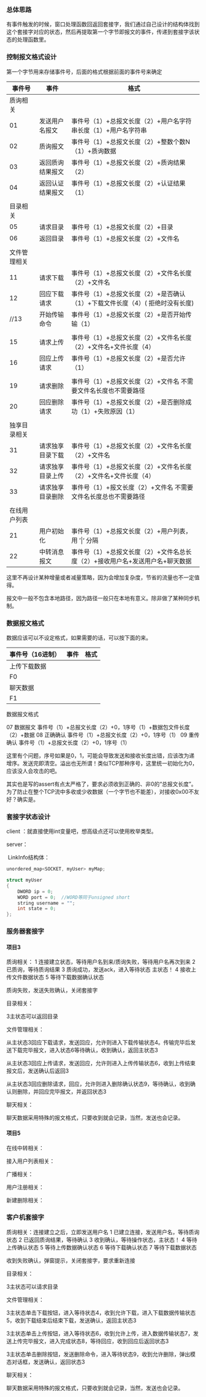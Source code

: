 ### 总体思路

有事件触发的时候，窗口处理函数回返回套接字，我们通过自己设计的结构体找到这个套接字对应的状态，然后再提取第一个字节即报文的事件，传递到套接字该状态的处理函数里。

### 控制报文格式设计

第一个字节用来存储事件号，后面的格式根据前面的事件号来确定

| 事件号       | 事件             | 格式                                                         |
| ------------ | ---------------- | ------------------------------------------------------------ |
| 质询相关     |                  |                                                              |
| 01           | 发送用户名报文   | 事件号（1）+总报文长度（2）+用户名字符串长度（1）+用户名字符串 |
| 02           | 质询报文         | 事件号（1）+总报文长度（2）+整数个数N（1）+质询数据          |
| 03           | 返回质询结果报文 | 事件号（1）+总报文长度（2）+质询结果（2）                    |
| 04           | 返回认证结果报文 | 事件号（1）+总报文长度（2）+认证结果（1）                    |
|              |                  |                                                              |
| 目录相关     |                  |                                                              |
| 05           | 请求目录         | 事件号（1）+总报文长度（2）+目录                             |
| 06           | 返回目录         | 事件号（1）+总报文长度（2）+文件名                           |
|              |                  |                                                              |
| 文件管理相关 |                  |                                                              |
| 11           | 请求下载         | 事件号（1）+总报文长度（2）+文件名长度（2）+文件名           |
| 12           | 回应下载请求     | 事件号（1）+总报文长度（2）+是否确认（1）+下载文件长度（4）( 拒绝时没有长度) |
| //13         | 开始传输命令     | 事件号（1）+总报文长度（2）+是否开始传输（1）                |
|              |                  |                                                              |
| 15           | 请求上传         | 事件号（1）+总报文长度（2）+文件名长度（2）+文件名+文件长度（4） |
| 16           | 回应上传请求     | 事件号（1）+总报文长度（2）+是否允许（1）                    |
|              |                  |                                                              |
| 19           | 请求删除         | 事件号（1）+总报文长度（2）+文件名     不需要文件名长度也不需要路径 |
| 20           | 回应删除请求     | 事件号（1）+总报文长度（2）+是否删除成功（1）+失败原因（1）  |
|              |                  |                                                              |
| 独享目录相关 |                  |                                                              |
| 31           | 请求独享目录下载 | 事件号（1）+总报文长度（2）+文件名长度（2）+文件名           |
| 32           | 请求独享目录上传 | 事件号（1）+总报文长度（2）+文件名长度（2）+文件名+文件长度（4） |
| 33           | 请求独享目录删除 | 事件号（1）+报文长度（2）+文件名 不需要文件名长度总也不需要路径 |
|              |                  |                                                              |
| 在线用户列表 |                  |                                                              |
| 21           | 用户初始化       | 事件号（1）+总报文长度（2）+用户列表，用 ’\|‘ 分隔           |
| 22           | 中转消息报文     | 事件号（1）+总报文长度（2）+文件名总长度（2）+接收用户名+发送用户名+聊天数据 |

这里不再设计某种增量或者减量策略，因为会增加复杂度，节省的流量也不一定值得。

报文中一般不包含本地路径，因为路径一般只在本地有意义。除非做了某种同步机制。

### 数据报文格式

数据应该可以不设定格式，如果需要的话，可以按下面的来。

| 事件号（16进制） | 事件 | 格式 |
| ---------------- | ---- | ---- |
| 上传下载数据     |      |      |
| F0               |      |      |
| 聊天数据         |      |      |
| F1               |      |      |

数据报文格式

07				数据报文				事件号（1）+总报文长度（2）+0，1序号（1）+数据包文件长度（2）+数据
08				正确确认				事件号（1）+总报文长度（2）+0，1序号（1）
09				重传确认				事件号（1）+总报文长度（2）+0，1序号（1）

这里有个问题，序号如果是0，1，可能会导致发送和接收长度出错，应该改为递增序。发送完即清空。溢出也无所谓！类似TCP那种序号，这里统一初始化为0，应该没人会攻击的吧。

其实也是写的assert有点太严格了，要求必须收到正确的、非0的“总报文长度”。为了防止在整个TCP流中多收或少收数据（一个字节也不能差），对接收0x00不友好？确实是。

### 套接字状态设计

client ：就直接使用int变量吧，想高级点还可以使用枚举类型。

server：

​	LinkInfo结构体：

```c++
unordered_map<SOCKET, myUser> myMap;

struct myUser
{
	DWORD ip = 0;
	WORD port = 0;  //WORD等同于unsigned short
	string username = "";
    int state = 0;
};
```



### 服务器套接字

#### 项目3

质询相关：
1	连接建立状态，等待用户名到来/质询失败，等待用户名再次到来
2	已质询，等待质询结果
3	质询成功，发送ack，进入等待状态		主状态！
4	接收上传文件数据状态
5	等待下载数据确认状态

质询失败，发送失败确认，关闭套接字

目录相关：

3主状态可以返回目录

文件管理相关：

从主状态3回应下载请求，发送回应，允许则进入下载传输状态4。传输完毕后发送下载完毕报文，进入状态6等待确认，收到确认，返回主状态3

从主状态3回应上传请求，发送回应，允许则进入上传传输状态6，收到上传结束报文后，发送确认后返回3

从主状态3回应删除请求，回应，允许则进入删除确认状态9，等待确认，收到确认则删除，并回应完毕报文，并返回状态3

聊天相关：

聊天数据采用特殊的报文格式，只要收到就会记录，当然，发送也会记录。

#### 项目5

在线中转相关：

接入用户列表相关：

广播相关：

用户注册相关：

新建删除相关：



### 客户机套接字

质询相关：连接建立之后，立即发送用户名
1	已建立连接，发送用户名，等待质询状态
2	已返回质询结果，等待确认
3	收到确认，等待操作状态，主状态！
4	等待上传确认状态
5	等待上传数据确认状态
6	等待下载确认状态
7	等待下载数据状态

收到失败确认，弹窗提示，关闭套接字，要求重新连接

目录相关：

3主状态可以请求目录

文件管理相关：

3主状态单击下载按钮，进入等待状态4，收到允许下载，进入下载数据传输状态5，收到下载结束后结束下载，发送确认，返回主状态3



3主状态单击上传按钮，进入等待状态6，收到允许上传，进入数据传输状态7，发送上传完毕报文，进入完成状态8，等待回应，收到回应后返回状态3



3主状态单击删除按钮，发送删除命令，进入等待状态9，收到允许删除，弹出模态对话框，发送确认，返回状态3

聊天相关：

聊天数据采用特殊的报文格式，只要收到就会记录，当然，发送也会记录。

